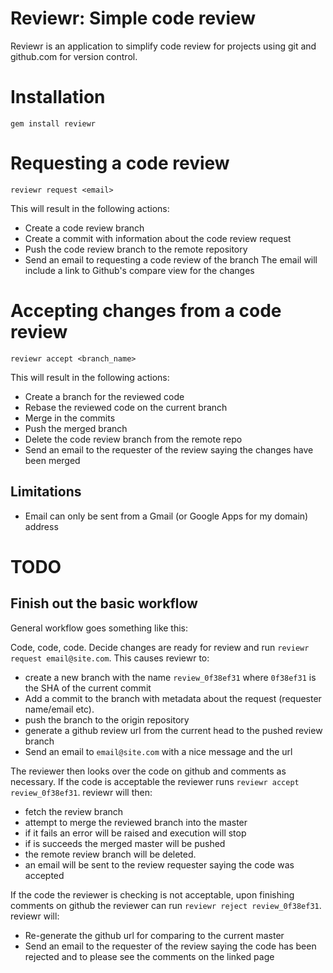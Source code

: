 # Reviewr: Simple code review

Reviewr is an application to simplify code review for projects using
git and github.com for version control.

# Installation
    gem install reviewr

# Requesting a code review
    reviewr request <email>
This will result in the following actions:

* Create a code review branch
* Create a commit with information about the code review request
* Push the code review branch to the remote repository
* Send an email to <email> requesting a code review of the branch
  The email will include a link to Github's compare view for the
  changes

# Accepting changes from a code review
    reviewr accept <branch_name>
This will result in the following actions:

* Create a branch for the reviewed code
* Rebase the reviewed code on the current branch
* Merge in the commits
* Push the merged branch
* Delete the code review branch from the remote repo
* Send an email to the requester of the review saying the changes have been
  merged

## Limitations

* Email can only be sent from a Gmail (or Google Apps for my domain)
  address

# TODO

## Finish out the basic workflow

General workflow goes something like this:

Code, code, code. Decide changes are ready for review and run `reviewr
request email@site.com`. This causes reviewr to:

* create a new branch with the name `review_0f38ef31` where `0f38ef31`
is the SHA of the current commit
* Add a commit to the branch with metadata about the request
(requester name/email etc). 
* push the branch to the origin repository
* generate a github review url from the current head to the pushed
review branch
* Send an email to `email@site.com` with a nice message and the url

The reviewer then looks over the code on github and comments as
necessary. If the code is acceptable the reviewer runs `reviewr accept
review_0f38ef31`. reviewr will then:

* fetch the review branch
* attempt to merge the reviewed branch into the master
* if it fails an error will be raised and execution will stop
* if is succeeds the merged master will be pushed
* the remote review branch will be deleted.
* an email will be sent to the review requester saying the code was accepted

If the code the reviewer is checking is not acceptable, upon finishing
comments on github the reviewer can run `reviewr reject
review_0f38ef31`. reviewr will:

* Re-generate the github url for comparing to the current master
* Send an email to the requester of the review saying the code has
been rejected and to please see the comments on the linked page
